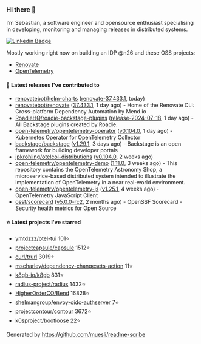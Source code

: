 ### Hi there 👋

I’m Sebastian, a software engineer and opensource enthusiast specialising in developing, monitoring and managing releases in distributed systems.    

[![Linkedin Badge](https://img.shields.io/badge/-LinkedIn-blue?style=flat&logo=Linkedin&logoColor=white&link=https://www.linkedin.com/in/sebastian-poxhofer/)](https://www.linkedin.com/in/sebastian-poxhofer/)

Mostly working right now on building an IDP @n26 and these OSS projects:
- [Renovate](https://github.com/renovatebot/renovate)
- [OpenTelemetry](https://github.com/open-telemetry)



#### 🚀 Latest releases I've contributed to

- [renovatebot/helm-charts](https://github.com/renovatebot/helm-charts) ([renovate-37.433.1](https://github.com/renovatebot/helm-charts/releases/tag/renovate-37.433.1), today)
- [renovatebot/renovate](https://github.com/renovatebot/renovate) ([37.433.1](https://github.com/renovatebot/renovate/releases/tag/37.433.1), 1 day ago) - Home of the Renovate CLI: Cross-platform Dependency Automation by Mend.io
- [RoadieHQ/roadie-backstage-plugins](https://github.com/RoadieHQ/roadie-backstage-plugins) ([release-2024-07-18](https://github.com/RoadieHQ/roadie-backstage-plugins/releases/tag/release-2024-07-18), 1 day ago) - All Backstage plugins created by Roadie.
- [open-telemetry/opentelemetry-operator](https://github.com/open-telemetry/opentelemetry-operator) ([v0.104.0](https://github.com/open-telemetry/opentelemetry-operator/releases/tag/v0.104.0), 1 day ago) - Kubernetes Operator for OpenTelemetry Collector
- [backstage/backstage](https://github.com/backstage/backstage) ([v1.29.1](https://github.com/backstage/backstage/releases/tag/v1.29.1), 3 days ago) - Backstage is an open framework for building developer portals
- [jpkrohling/otelcol-distributions](https://github.com/jpkrohling/otelcol-distributions) ([v0.104.0](https://github.com/jpkrohling/otelcol-distributions/releases/tag/v0.104.0), 2 weeks ago)
- [open-telemetry/opentelemetry-demo](https://github.com/open-telemetry/opentelemetry-demo) ([1.11.0](https://github.com/open-telemetry/opentelemetry-demo/releases/tag/1.11.0), 3 weeks ago) - This repository contains the OpenTelemetry Astronomy Shop, a microservice-based distributed system intended to illustrate the implementation of OpenTelemetry in a near real-world environment.
- [open-telemetry/opentelemetry-js](https://github.com/open-telemetry/opentelemetry-js) ([v1.25.1](https://github.com/open-telemetry/opentelemetry-js/releases/tag/v1.25.1), 4 weeks ago) - OpenTelemetry JavaScript Client
- [ossf/scorecard](https://github.com/ossf/scorecard) ([v5.0.0-rc2](https://github.com/ossf/scorecard/releases/tag/v5.0.0-rc2), 2 months ago) - OpenSSF Scorecard - Security health metrics for Open Source

#### ⭐ Latest projects I've starred

- [ymtdzzz/otel-tui](https://github.com/ymtdzzz/otel-tui) 101⭐
- [projectcapsule/capsule](https://github.com/projectcapsule/capsule) 1512⭐
- [curl/trurl](https://github.com/curl/trurl) 3019⭐
- [mscharley/dependency-changesets-action](https://github.com/mscharley/dependency-changesets-action) 11⭐
- [k8gb-io/k8gb](https://github.com/k8gb-io/k8gb) 831⭐
- [radius-project/radius](https://github.com/radius-project/radius) 1432⭐
- [HigherOrderCO/Bend](https://github.com/HigherOrderCO/Bend) 16828⭐
- [shelmangroup/envoy-oidc-authserver](https://github.com/shelmangroup/envoy-oidc-authserver) 7⭐
- [projectcontour/contour](https://github.com/projectcontour/contour) 3672⭐
- [k0sproject/bootloose](https://github.com/k0sproject/bootloose) 22⭐



Generated by https://github.com/muesli/readme-scribe
